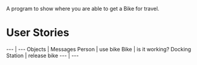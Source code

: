 A program to show where you are able to get a Bike for travel.

# User Stories
--- | --- 
Objects | Messages 
Person | use bike
Bike | is it working?
Docking Station | release bike
--- | --- 